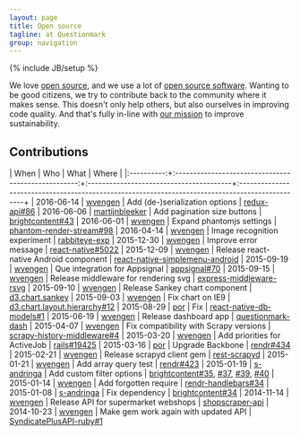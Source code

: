 ```yaml
---
layout: page
title: Open source
tagline: at Questionmark
group: navigation
---
```

{% include JB/setup %}

We love [open source](https://en.wikipedia.org/wiki/Open_source), and we use a
lot of [open source software](https://en.wikipedia.org/wiki/Open-source_software).
Wanting to be good citizens, we try to contribute back to the community where it makes sense.
This doesn't only help others, but also ourselves in improving code quality.
And that's fully in-line with [our mission](http://www.thequestionmark.org/en/questionmark-organisation)
to improve sustainability.


## Contributions

| When       | Who                                                 | What                                    | Where                                                                                           |
|:----------:+:---------------------------------------------------:+:----------------------------------------+:------------------------------------------------------------------------------------------------+
| 2016-06-14 | [wvengen](https://github.com/wvengen)               | Add (de-)serialization options          | [redux-api#86](https://github.com/lexich/redux-api/pull/86)
| 2016-06-06 | [martijnbleeker](https://github.com/martijnbleeker) | Add pagination size buttons             | [brightcontent#43](https://github.com/brightin/brightcontent/pull/43)
| 2016-06-01 | [wvengen](https://github.com/wvengen)               | Expand phantomjs settings               | [phantom-render-stream#98](https://github.com/e-conomic/phantom-render-stream/pull/98)
| 2016-04-14 | [wvengen](https://github.com/wvengen)               | Image recognition experiment            | [rabbiteye-exp](https://github.com/q-m/rabbiteye-exp)
| 2015-12-30 | [wvengen](https://github.com/wvengen)               | Improve error message                   | [react-native#5022](https://github.com/facebook/react-native/pull/5022)
| 2015-12-09 | [wvengen](https://github.com/wvengen)               | Release react-native Android component  | [react-native-simplemenu-android](https://github.com/q-m/react-native-simplemenu-android)
| 2015-09-19 | [wvengen](https://github.com/wvengen)               | Que integration for Appsignal           | [appsignal#70](https://github.com/appsignal/appsignal/pull/70)
| 2015-09-15 | [wvengen](https://github.com/wvengen)               | Release middleware for rendering svg    | [express-middleware-rsvg](https://github.com/q-m/express-middleware-rsvg)
| 2015-09-10 | [wvengen](https://github.com/wvengen)               | Release Sankey chart component          | [d3.chart.sankey](https://github.com/q-m/d3.chart.sankey)
| 2015-09-03 | [wvengen](https://github.com/wvengen)               | Fix chart on IE9                        | [d3.chart.layout.hierarchy#12](https://github.com/bansaghi/d3.chart.layout.hierarchy/pull/12)
| 2015-08-29 | [por](https://github.com/por)                       | Fix                                     | [react-native-db-models#1](https://github.com/darkrishabh/react-native-db-models/pull/1)
| 2015-06-19 | [wvengen](https://github.com/wvengen)               | Release dashboard app                   | [questionmark-dash](https://github.com/q-m/questionmark-dash)
| 2015-04-07 | [wvengen](https://github.com/wvengen)               | Fix compatibility with Scrapy versions  | [scrapy-history-middleware#4](https://github.com/playandbuild/scrapy-history-middleware/pull/4)
| 2015-03-20 | [wvengen](https://github.com/wvengen)               | Add priorities for ActiveJob            | [rails#19425](https://github.com/rails/rails/pull/19425)
| 2015-03-16 | [por](https://github.com/por)                       | Upgrade Backbone                        | [rendr#434](https://github.com/rendrjs/rendr/pull/343)
| 2015-02-21 | [wvengen](https://github.com/wvengen)               | Release scrapyd client gem              | [rest-scrapyd](https://github.com/q-m/rest-scrapyd)
| 2015-01-21 | [wvengen](https://github.com/wvengen)               | Add array query test                    | [rendr#423](https://github.com/rendrjs/rendr/pull/423)
| 2015-01-19 | [s-andringa](https://github.com/s-andringa)         | Add custom filter options               | [brightcontent#35](https://github.com/brightin/brightcontent/pull/35), [#37](https://github.com/brightin/brightcontent/pull/37), [#39](https://github.com/brightin/brightcontent/pull/39), [#40](https://github.com/brightin/brightcontent/pull/40)
| 2015-01-14 | [wvengen](https://github.com/wvengen)               | Add forgotten require                   | [rendr-handlebars#34](https://github.com/rendrjs/rendr-handlebars/pull/34)
| 2015-01-08 | [s-andringa](https://github.com/s-andringa)         | Fix dependency                          | [brightcontent#34](https://github.com/brightin/brightcontent/pull/34)
| 2014-11-14 | [wvengen](https://github.com/wvengen)               | Release API for supermarket webshops    | [shopscraper-api](https://github.com/wvengen/shopscraper-api)
| 2014-10-23 | [wvengen](https://github.com/wvengen)               | Make gem work again with updated API    | [SyndicatePlusAPI-ruby#1](https://github.com/SyndicatePlus/SyndicatePlusAPI-Ruby/pull/1)

